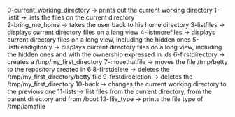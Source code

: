 0-current_working_directory -> prints out the current working directory
1-listit -> lists the files on the current directory	
2-bring_me_home -> takes the user back to his home directory
3-listfiles -> displays current directory files on a long view
4-listmorefiles -> displays current directory files on a long view, including the hidden ones
5-listfilesdigitonly -> displays current directory files on a long view, including the hidden ones and with the ownership expressed in ids
6-firstdirectory -> creates a /tmp/my_first_directory 
7-movethatfile -> moves the file /tmp/betty to the repository created in 6
8-firstdelete -> deletes the /tmp/my_first_directory/betty file
9-firstdirdeletion -> deletes the /tmp/my_first_directory 
10-back -> changes the current working directory to the previous one
11-lists -> list files from the current directory, from the parent directory and from /boot
12-file_type -> prints the file type of /tmp/iamafile
